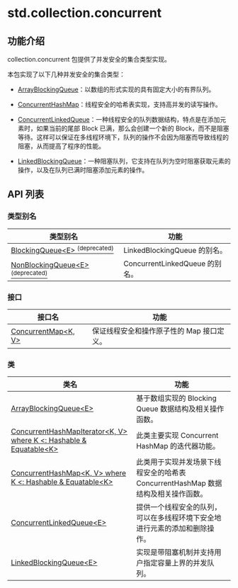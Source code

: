 # std.collection.concurrent

## 功能介绍

collection.concurrent 包提供了并发安全的集合类型实现。

本包实现了以下几种并发安全的集合类型：

- [ArrayBlockingQueue](./collection_concurrent_package_api/collection_concurrent_class.md#class-arrayblockingqueuee)：以数组的形式实现的具有固定大小的有界队列。

- [ConcurrentHashMap](./collection_concurrent_package_api/collection_concurrent_class.md#class-concurrenthashmapk-v-where-k--hashable--equatablek)：线程安全的哈希表实现，支持高并发的读写操作。

- [ConcurrentLinkedQueue](./collection_concurrent_package_api/collection_concurrent_class.md#class-concurrentlinkedqueuee)：一种线程安全的队列数据结构，特点是在添加元素时，如果当前的尾部 Block 已满，那么会创建一个新的 Block，而不是阻塞等待。这样可以保证在多线程环境下，队列的操作不会因为阻塞而导致线程的阻塞，从而提高了程序的性能。

- [LinkedBlockingQueue](./collection_concurrent_package_api/collection_concurrent_class.md#class-linkedblockingqueuee)：一种阻塞队列，它支持在队列为空时阻塞获取元素的操作，以及在队列已满时阻塞添加元素的操作。

## API 列表

### 类型别名

| 类型别名                                                       | 功能                          |
| ------------------------------------------------------------ | ----------------------------- |
| [BlockingQueue\<E> <sup>(deprecated)</sup>](./collection_concurrent_package_api/collection_concurrent_types.md#type-blockingqueuee-deprecated) | LinkedBlockingQueue 的别名。 |
| [NonBlockingQueue\<E> <sup>(deprecated)</sup>](./collection_concurrent_package_api/collection_concurrent_types.md#type-nonblockingqueuee-deprecated) | ConcurrentLinkedQueue 的别名。 |

### 接口

| 接口名 | 功能 |
| -------- | --------- |
| [ConcurrentMap\<K, V>](./collection_concurrent_package_api/collection_concurrent_interface.md#interface-concurrentmapk-v) | 保证线程安全和操作原子性的 Map 接口定义。 |

### 类

|  类名 | 功能  |
| ------------ | ------------ |
| [ArrayBlockingQueue\<E>](./collection_concurrent_package_api/collection_concurrent_class.md#class-arrayblockingqueuee) | 基于数组实现的 Blocking Queue 数据结构及相关操作函数。 |
| [ConcurrentHashMapIterator\<K, V> where K <: Hashable & Equatable\<K>](./collection_concurrent_package_api/collection_concurrent_class.md#class-concurrenthashmapiteratork-v-where-k--hashable--equatablek) | 此类主要实现 Concurrent HashMap 的迭代器功能。 |
| [ConcurrentHashMap\<K, V> where K <: Hashable & Equatable\<K>](./collection_concurrent_package_api/collection_concurrent_class.md#class-concurrenthashmapk-v-where-k--hashable--equatablek) | 此类用于实现并发场景下线程安全的哈希表 ConcurrentHashMap 数据结构及相关操作函数。 |
| [ConcurrentLinkedQueue\<E>](./collection_concurrent_package_api/collection_concurrent_class.md#class-concurrentlinkedqueuee) | 提供一个线程安全的队列，可以在多线程环境下安全地进行元素的添加和删除操作。 |
| [LinkedBlockingQueue\<E>](./collection_concurrent_package_api/collection_concurrent_class.md#class-linkedblockingqueuee) | 实现是带阻塞机制并支持用户指定容量上界的并发队列。 |
